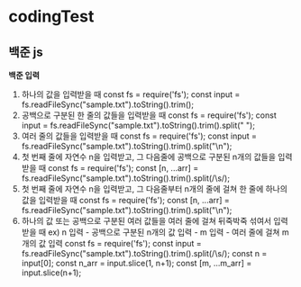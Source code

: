 # codingTest

## 백준 js

**백준 입력**

1. 하나의 값을 입력받을 때
const fs = require('fs');
const input = fs.readFileSync("sample.txt").toString().trim();
2. 공백으로 구분된 한 줄의 값들을 입력받을 때
const fs = require('fs');
const input = fs.readFileSync("sample.txt").toString().trim().split(" ");
3. 여러 줄의 값들을 입력받을 때
const fs = require('fs');
const input = fs.readFileSync("sample.txt").toString().trim().split("\n");
4. 첫 번째 줄에 자연수 n을 입력받고, 그 다음줄에 공백으로 구분된 n개의 값들을 입력받을 때
const fs = require('fs');
const [n, ...arr] = fs.readFileSync("sample.txt").toString().trim().split(/\s/);
5. 첫 번째 줄에 자연수 n을 입력받고, 그 다음줄부터 n개의 줄에 걸쳐 한 줄에 하나의 값을 입력받을 때
const fs = require('fs');
const [n, ...arr] = fs.readFileSync("sample.txt").toString().trim().split("\n");
6. 하나의 값 또는 공백으로 구분된 여러 값들을 여러 줄에 걸쳐 뒤죽박죽 섞여서 입력받을 때
  ex) n 입력 - 공백으로 구분된 n개의 값 입력 - m 입력 - 여러 줄에 걸쳐 m개의 값 입력
const fs = require('fs');
const input = fs.readFileSync("sample.txt").toString().trim().split(/\s/);
const n = input[0];
const n_arr = input.slice(1, n+1);
const [m, ...m_arr] = input.slice(n+1);